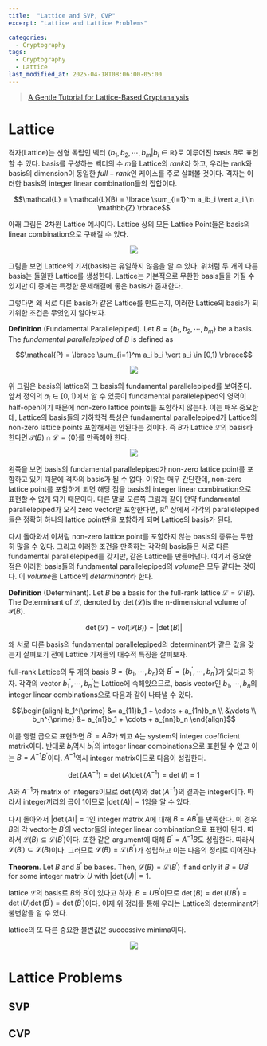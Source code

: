 ```yaml
---
title:  "Lattice and SVP, CVP"
excerpt: "Lattice and Lattice Problems"

categories:
  - Cryptography
tags:
  - Cryptography
  - Lattice
last_modified_at: 2025-04-18T08:06:00-05:00
---
```


> [A Gentle Tutorial for Lattice-Based Cryptanalysis](https://eprint.iacr.org/2023/032.pdf)

# Lattice

격자(Lattice)는 선형 독립인 벡터 $\lbrace b_1, b_2, \cdots, b_m \vert b_i \in \mathbb{R}\rbrace$로 이루어진 basis $B$로 표현할 수 있다. basis를 구성하는 벡터의 수 $m$을 Lattice의 $rank$라 하고, 우리는 rank와 basis의 dimension이 동일한 $full-rank$인 케이스를 주로 살펴볼 것이다. 격자는 이러한 basis의 integer linear combination들의 집합이다. 

$$\mathcal{L} = \mathcal{L}(B) = \lbrace \sum_{i=1}^m a_ib_i \vert a_i \in \mathbb{Z} \rbrace$$

아래 그림은 2차원 Lattice 예시이다. Lattice 상의 모든 Lattice Point들은 basis의 linear combination으로 구해질 수 있다. 

<p align="center"><img src="https://github.com/user-attachments/assets/d16ff337-5243-4d42-8859-c5691178bec2" height="" width=""></p>

그림을 보면 Lattice의 기저(basis)는 유일하지 않음을 알 수 있다. 위처럼 두 개의 다른 basis는 돌일한 Lattice를 생성한다. Lattice는 기본적으로 무한한 basis들을 가질 수 있지만 이 중에는 특정한 문제해결에 좋은 basis가 존재한다. 

그렇다면 왜 서로 다른 basis가 같은 Lattice를 만드는지, 이러한 Lattice의 basis가 되기위한 조건은 무엇인지 알아보자. 

**Definition** (Fundamental Parallelepiped). Let $B=\lbrace b_1, b_2, \cdots, b_m\rbrace$ be a basis. The $fundamental \ parallelepiped$ of $B$ is defined as

$$\mathcal{P} = \lbrace \sum_{i=1}^m a_i b_i \vert a_i \in [0,1) \rbrace$$

<p align="center"><img src="https://github.com/user-attachments/assets/350e4cdd-a059-442e-8b27-649884ba03c6" height="" width=""></p>

위 그림은  basis의 lattice와 그 basis의 fundamental parallelepiped를 보여준다. 앞서 정의의 $a_i \in [0,1)$에서 알 수 있듯이 fundamental parallelepiped의 영역이 half-open이기 때문에 non-zero lattice points를 포함하지 않는다. 이는 매우 중요한데, Lattice의 basis들의 기하학적 특성은 fundamental parallelepiped가 Lattice의 non-zero lattice points 포함해서는 안된다는 것이다. 즉 $B$가 Lattice $\mathcal{L}$의 basis라 한다면 $\mathcal{P}(B) \cap \mathcal{L} = \lbrace 0 \rbrace$를 만족해야 한다. 

<p align="center"><img src="https://github.com/user-attachments/assets/c835a2b5-cadc-4888-9a4c-2b13b51f9684" height="" width=""></p>

왼쪽을 보면 basis의 fundamental parallelepiped가 non-zero lattice point를 포함하고 있기 때문에 격자의 basis가 될 수 없다. 이유는 매우 간단한데, non-zero lattice point를 포함하게 되면 해당 점을 basis의 integer linear combination으로 표현할 수 없게 되기 때문이다. 다른 말로 오른쪽 그림과 같이 만약 fundamental parallelepiped가 오직 zero vector만 포함한다면, $\mathbb{R}^n$ 상에서 각각의 parallelepiped들은 정확히 하나의 lattice point만을 포함하게 되며 Lattice의 basis가 된다. 

다시 돌아와서 이처럼 non-zero lattice point를 포함하지 않는 basis의 종류는 무한히 많을 수 있다. 그리고 이러한 조건을 만족하는 각각의 basis들은 서로 다른 fundamental parallelepiped를 갖지만, 같은 Lattice를 만들어낸다. 여기서 중요한 점은 이러한 basis들의 fundamental parallelepiped의 $volume$은 모두 같다는 것이다. 이 $volume$을 Lattice의 $determinant$라 한다. 

**Definition** (Determinant). Let $B$ be a basis for the full-rank lattice $\mathcal{L} = \mathcal{L}(B)$. The Determinant of $\mathcal{L}$, denoted by $\det(\mathcal{L})$is the n-dimensional volume of $\mathcal{P}(B)$. 

$$\det(\mathcal{L}) = vol(\mathcal{P}(B)) = \vert \det(B) \vert$$

왜 서로 다른 basis의 fundamental parallelepiped의 determinant가 같은 값을 갖는지 살펴보기 전에 Lattice 기저들의 대수적 특징을 살펴보자. 

full-rank Lattice의 두 개의 basis $B = \lbrace b_1, \cdots, b_n \rbrace$와 $B^{\prime} = \lbrace b_1^{\prime}, \cdots, b_n^{\prime} \rbrace$가 있다고 하자. 각각의 vector $b_1^{\prime}, \cdots, b_n^{\prime}$는 Lattice에 속해있으므로, basis vector인 $b_1, \cdots, b_n$의 integer linear combinations으로 다음과 같이 나타낼 수 있다. 

$$\begin{align}
b_1^{\prime} &= a_{11}b_1 + \cdots + a_{1n}b_n \\ 
&\vdots \\ 
b_n^{\prime} &= a_{n1}b_1 + \cdots + a_{nn}b_n
\end{align}$$

이를 행렬 곱으로 표현하면 $B^{\prime} = AB$가 되고 $A$는 system의 integer coefficient matrix이다. 반대로 $b_i$역시 $b_i^{\prime}$의 integer linear combinations으로 표현될 수 있고 이는 $B=A^{-1}B^{\prime}$이다. $A^{-1}$역시 integer matrix이므로 다음이 성립한다. 

$$\det(AA^{-1}) = \det(A)\det(A^{-1}) = \det(I) = 1$$ 

$A$와 $A^{-1}$가 matrix of integers이므로 $\det(A)$와 $\det(A^{-1})$의 결과는 integer이다. 따라서 integer끼리의 곱이 1이므로 $\vert \det(A) \vert = 1$임을 알 수 있다. 

다시 돌아와서 $\vert \det(A) \vert = 1$인 integer matrix $A$에 대해 $B=AB^{\prime}$를 만족한다. 이 경우 $B$의 각 vector는 $B^{\prime}$의 vector들의 integer linear combination으로 표현이 된다. 따라서 $\mathcal{L}(B) \subseteq \mathcal{L}(B^{\prime})$이다. 또한 같은 argument에 대해 $B^{\prime} = A^{-1}B$도 성립한다. 따라서 $\mathcal{L}(B^{\prime}) \subseteq \mathcal{L}(B)$이다. 그러므로 $\mathcal{L}(B)=\mathcal{L}(B^{\prime})$가 성립하고 이는 다음의 정리로 이어진다. 

**Theorem**. Let $B$ and $B^{\prime}$ be bases. Then, $\mathcal{L}(B)=\mathcal{L}(B^{\prime})$ if and only if $B=UB^{\prime}$ for some integer matrix $U$ with $\vert \det(U) \vert = 1$. 

lattice $\mathcal{L}$의 basis로 $B$와 $B^{\prime}$이 있다고 하자. $B=UB^{\prime}$이므로 $\det(B) = \det(UB^{\prime}) = \det(U) \det(B^{\prime}) = \det(B^{\prime})$이다. 이제 위 정리를 통해 우리는 Lattice의 determinant가 불변함을 알 수 있다. 

lattice의 또 다른 중요한 불변값은 successive minima이다. 

<p align="center"><img src="https://github.com/user-attachments/assets/9bd0a5e6-25c2-4659-9ec8-f5436ddbfb5f" height="" width=""></p>





# Lattice Problems
## SVP 

## CVP 
